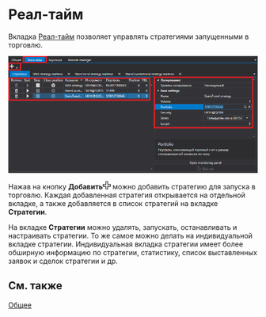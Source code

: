 # Реал\-тайм

Вкладка [Реал\-тайм](Shell_RealTime.md) позволяет управлять стратегиями запущенными в торговлю.

![Shell realtime 00](../images/Shell_realtime_00.png)

Нажав на кнопку **Добавить**![Designer Creation tool 00](../images/Designer_Creation_tool_00.png) можно добавить стратегию для запуска в торговлю. Каждая добавленная стратегия открывается на отдельной вкладке, а также добавляется в список стратегий на вкладке **Стратегии**.

На вкладке **Стратегии** можно удалять, запускать, останавливать и настраивать стратегии. То же самое можно делать на индивидуальной вкладке стратегии. Индивидуальная вкладка стратегии имеет более обширную информацию по стратегии, статистику, список выставленных заявок и сделок стратегии и др.

## См. также

[Общее](Shell_Common.md)
